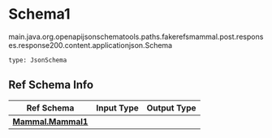 # Schema1
main.java.org.openapijsonschematools.paths.fakerefsmammal.post.responses.response200.content.applicationjson.Schema
```
type: JsonSchema
```

## Ref Schema Info
Ref Schema | Input Type | Output Type
---------- | ---------- | -----------
[**Mammal.Mammal1**](../../../../../../../../hematools/components/schemas/Mammal.md) |  | 
